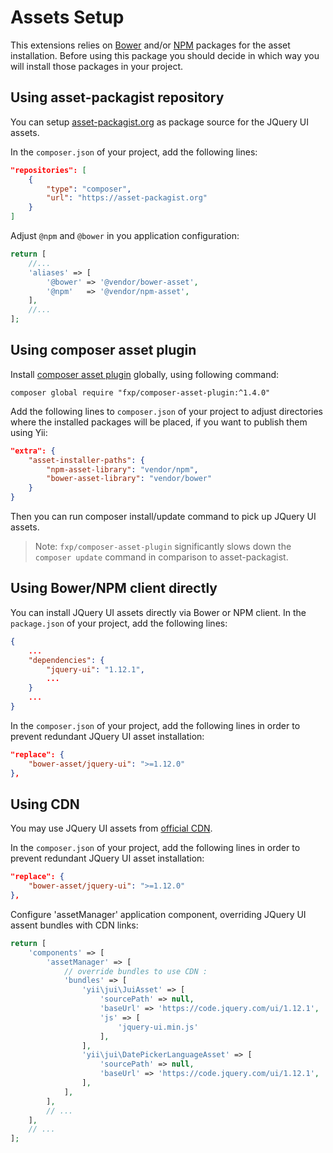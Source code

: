 Assets Setup
============

This extensions relies on [Bower](http://bower.io/) and/or [NPM](https://www.npmjs.org/) packages for the asset installation.
Before using this package you should decide in which way you will install those packages in your project.


## Using asset-packagist repository

You can setup [asset-packagist.org](https://asset-packagist.org) as package source for the JQuery UI assets.

In the `composer.json` of your project, add the following lines:

```json
"repositories": [
    {
        "type": "composer",
        "url": "https://asset-packagist.org"
    }
]
```

Adjust `@npm` and `@bower` in you application configuration:

```php
return [
    //...
    'aliases' => [
        '@bower' => '@vendor/bower-asset',
        '@npm'   => '@vendor/npm-asset',
    ],
    //...
];
```


## Using composer asset plugin

Install [composer asset plugin](https://github.com/francoispluchino/composer-asset-plugin/) globally, using following command:

```
composer global require "fxp/composer-asset-plugin:^1.4.0"
```

Add the following lines to `composer.json` of your project to adjust directories where the installed packages
will be placed, if you want to publish them using Yii:

```json
"extra": {
    "asset-installer-paths": {
        "npm-asset-library": "vendor/npm",
        "bower-asset-library": "vendor/bower"
    }
}
```

Then you can run composer install/update command to pick up JQuery UI assets.

> Note: `fxp/composer-asset-plugin` significantly slows down the `composer update` command in comparison
  to asset-packagist.


## Using Bower/NPM client directly

You can install JQuery UI assets directly via Bower or NPM client.
In the `package.json` of your project, add the following lines:

```json
{
    ...
    "dependencies": {
        "jquery-ui": "1.12.1",
        ...
    }
    ...
}
```

In the `composer.json` of your project, add the following lines in order to prevent redundant JQuery UI asset installation:

```json
"replace": {
    "bower-asset/jquery-ui": ">=1.12.0"
},
```


## Using CDN

You may use JQuery UI assets from [official CDN](https://code.jquery.com/ui/).

In the `composer.json` of your project, add the following lines in order to prevent redundant JQuery UI asset installation:

```json
"replace": {
    "bower-asset/jquery-ui": ">=1.12.0"
},
```

Configure 'assetManager' application component, overriding JQuery UI assent bundles with CDN links:

```php
return [
    'components' => [
        'assetManager' => [
            // override bundles to use CDN :
            'bundles' => [
                'yii\jui\JuiAsset' => [
                    'sourcePath' => null,
                    'baseUrl' => 'https://code.jquery.com/ui/1.12.1',
                    'js' => [
                        'jquery-ui.min.js'
                    ],
                ],
                'yii\jui\DatePickerLanguageAsset' => [
                    'sourcePath' => null,
                    'baseUrl' => 'https://code.jquery.com/ui/1.12.1',
                ],
            ],
        ],
        // ...
    ],
    // ...
];
```
